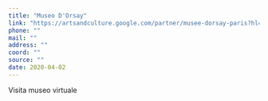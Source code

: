 ```yaml
---
title: "Museo D'Orsay"
link: "https://artsandculture.google.com/partner/musee-dorsay-paris?hl=it"
phone: ""
mail: ""
address: ""
coord: ""
source: ""
date: 2020-04-02
---
```


Visita museo virtuale

